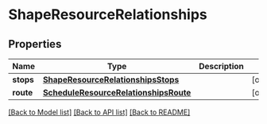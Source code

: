 # ShapeResourceRelationships

## Properties
Name | Type | Description | Notes
------------ | ------------- | ------------- | -------------
**stops** | [**ShapeResourceRelationshipsStops**](ShapeResourceRelationshipsStops.md) |  | [optional] 
**route** | [**ScheduleResourceRelationshipsRoute**](ScheduleResourceRelationshipsRoute.md) |  | [optional] 

[[Back to Model list]](../README.md#documentation-for-models) [[Back to API list]](../README.md#documentation-for-api-endpoints) [[Back to README]](../README.md)


